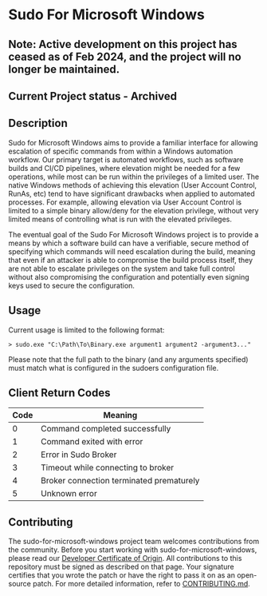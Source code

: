 # Sudo For Microsoft Windows

## Note: Active development on this project has ceased as of Feb 2024, and the project will no longer be maintained.

## Current Project status - Archived

## Description
Sudo for Microsoft Windows aims to provide a familiar interface for allowing escalation of specific commands from within a Windows automation workflow. 
Our primary target is automated workflows, such as software builds and CI/CD pipelines, where elevation might be needed for a few operations, while most can be run
within the privileges of a limited user. The native Windows methods of achieving this elevation (User Account Control, RunAs, etc) tend to have significant
drawbacks when applied to automated processes. For example, allowing elevation via User Account Control is limited to a simple binary allow/deny for the 
elevation privilege, without very limited means of controlling what is run with the elevated privileges. 

The eventual goal of the Sudo For Microsoft Windows project is to provide a means by which a software build can have a verifiable, secure method of specifying
which commands will need escalation during the build, meaning that even if an attacker is able to compromise the build process itself, they are not able to
escalate privileges on the system and take full control without also compromising the configuration and potentially even signing keys used to secure the configuration.

## Usage
Current usage is limited to the following format:

`> sudo.exe "C:\Path\To\Binary.exe argument1 argument2 -argument3..."`

Please note that the full path to the binary (and any arguments specified) must match what is configured in the sudoers configuration file.

## Client Return Codes
|Code|Meaning|
|-----|---------|
|0|Command completed successfully|
|1|Command exited with error|
|2|Error in Sudo Broker|
|3|Timeout while connecting to broker|
|4|Broker connection terminated prematurely|
|5|Unknown error|

## Contributing

The sudo-for-microsoft-windows project team welcomes contributions from the community. Before you start working with sudo-for-microsoft-windows, please
read our [Developer Certificate of Origin](https://cla.vmware.com/dco). All contributions to this repository must be
signed as described on that page. Your signature certifies that you wrote the patch or have the right to pass it on
as an open-source patch. For more detailed information, refer to [CONTRIBUTING.md](CONTRIBUTING.md).


